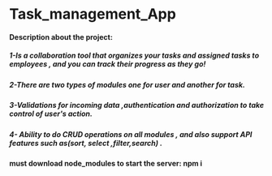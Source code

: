 # Task_management_App
#### Description about the project:

##### 1-Is a collaboration tool that organizes your tasks and assigned tasks to employees , and you can track their progress as they go!
##### 2-There are two types of modules one for user and another for task.
##### 3-Validations for incoming data ,authentication and authorization to take control of user's action.
##### 4- Ability to do CRUD operations on all modules , and also support API features such as(sort, select ,filter,search) .

#### must download node_modules to start the server: npm i

